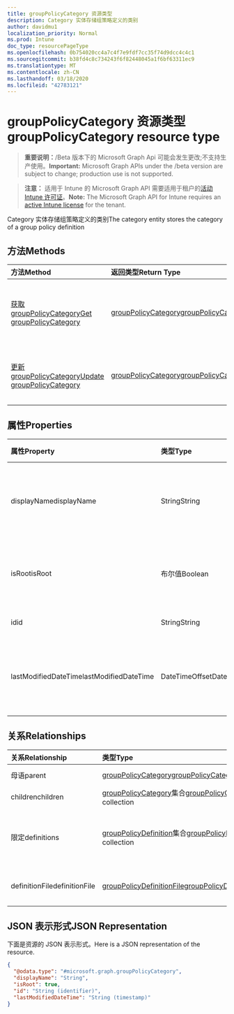```yaml
---
title: groupPolicyCategory 资源类型
description: Category 实体存储组策略定义的类别
author: davidmu1
localization_priority: Normal
ms.prod: Intune
doc_type: resourcePageType
ms.openlocfilehash: 0b754020cc4a7c4f7e9fdf7cc35f74d9dcc4c4c1
ms.sourcegitcommit: b38fd4c8c734243f6f82448045a1f6bf63311ec9
ms.translationtype: MT
ms.contentlocale: zh-CN
ms.lasthandoff: 03/18/2020
ms.locfileid: "42783121"
---
```

# <a name="grouppolicycategory-resource-type"></a><span data-ttu-id="c0288-103">groupPolicyCategory 资源类型</span><span class="sxs-lookup"><span data-stu-id="c0288-103">groupPolicyCategory resource type</span></span>

> <span data-ttu-id="c0288-104">**重要说明：**/Beta 版本下的 Microsoft Graph Api 可能会发生更改;不支持生产使用。</span><span class="sxs-lookup"><span data-stu-id="c0288-104">**Important:** Microsoft Graph APIs under the /beta version are subject to change; production use is not supported.</span></span>

> <span data-ttu-id="c0288-105">**注意：** 适用于 Intune 的 Microsoft Graph API 需要适用于租户的[活动 Intune 许可证](https://go.microsoft.com/fwlink/?linkid=839381)。</span><span class="sxs-lookup"><span data-stu-id="c0288-105">**Note:** The Microsoft Graph API for Intune requires an [active Intune license](https://go.microsoft.com/fwlink/?linkid=839381) for the tenant.</span></span>

<span data-ttu-id="c0288-106">Category 实体存储组策略定义的类别</span><span class="sxs-lookup"><span data-stu-id="c0288-106">The category entity stores the category of a group policy definition</span></span>

## <a name="methods"></a><span data-ttu-id="c0288-107">方法</span><span class="sxs-lookup"><span data-stu-id="c0288-107">Methods</span></span>
|<span data-ttu-id="c0288-108">方法</span><span class="sxs-lookup"><span data-stu-id="c0288-108">Method</span></span>|<span data-ttu-id="c0288-109">返回类型</span><span class="sxs-lookup"><span data-stu-id="c0288-109">Return Type</span></span>|<span data-ttu-id="c0288-110">说明</span><span class="sxs-lookup"><span data-stu-id="c0288-110">Description</span></span>|
|:---|:---|:---|
|[<span data-ttu-id="c0288-111">获取 groupPolicyCategory</span><span class="sxs-lookup"><span data-stu-id="c0288-111">Get groupPolicyCategory</span></span>](../api/intune-grouppolicy-grouppolicycategory-get.md)|[<span data-ttu-id="c0288-112">groupPolicyCategory</span><span class="sxs-lookup"><span data-stu-id="c0288-112">groupPolicyCategory</span></span>](../resources/intune-grouppolicy-grouppolicycategory.md)|<span data-ttu-id="c0288-113">读取[groupPolicyCategory](../resources/intune-grouppolicy-grouppolicycategory.md)对象的属性和关系。</span><span class="sxs-lookup"><span data-stu-id="c0288-113">Read properties and relationships of the [groupPolicyCategory](../resources/intune-grouppolicy-grouppolicycategory.md) object.</span></span>|
|[<span data-ttu-id="c0288-114">更新 groupPolicyCategory</span><span class="sxs-lookup"><span data-stu-id="c0288-114">Update groupPolicyCategory</span></span>](../api/intune-grouppolicy-grouppolicycategory-update.md)|[<span data-ttu-id="c0288-115">groupPolicyCategory</span><span class="sxs-lookup"><span data-stu-id="c0288-115">groupPolicyCategory</span></span>](../resources/intune-grouppolicy-grouppolicycategory.md)|<span data-ttu-id="c0288-116">更新[groupPolicyCategory](../resources/intune-grouppolicy-grouppolicycategory.md)对象的属性。</span><span class="sxs-lookup"><span data-stu-id="c0288-116">Update the properties of a [groupPolicyCategory](../resources/intune-grouppolicy-grouppolicycategory.md) object.</span></span>|

## <a name="properties"></a><span data-ttu-id="c0288-117">属性</span><span class="sxs-lookup"><span data-stu-id="c0288-117">Properties</span></span>
|<span data-ttu-id="c0288-118">属性</span><span class="sxs-lookup"><span data-stu-id="c0288-118">Property</span></span>|<span data-ttu-id="c0288-119">类型</span><span class="sxs-lookup"><span data-stu-id="c0288-119">Type</span></span>|<span data-ttu-id="c0288-120">说明</span><span class="sxs-lookup"><span data-stu-id="c0288-120">Description</span></span>|
|:---|:---|:---|
|<span data-ttu-id="c0288-121">displayName</span><span class="sxs-lookup"><span data-stu-id="c0288-121">displayName</span></span>|<span data-ttu-id="c0288-122">String</span><span class="sxs-lookup"><span data-stu-id="c0288-122">String</span></span>|<span data-ttu-id="c0288-123">类别的显示名称的字符串 id</span><span class="sxs-lookup"><span data-stu-id="c0288-123">The string id of the category's display name</span></span>|
|<span data-ttu-id="c0288-124">isRoot</span><span class="sxs-lookup"><span data-stu-id="c0288-124">isRoot</span></span>|<span data-ttu-id="c0288-125">布尔值</span><span class="sxs-lookup"><span data-stu-id="c0288-125">Boolean</span></span>|<span data-ttu-id="c0288-126">定义类别是否为根类别</span><span class="sxs-lookup"><span data-stu-id="c0288-126">Defines if the category is a root category</span></span>|
|<span data-ttu-id="c0288-127">id</span><span class="sxs-lookup"><span data-stu-id="c0288-127">id</span></span>|<span data-ttu-id="c0288-128">String</span><span class="sxs-lookup"><span data-stu-id="c0288-128">String</span></span>|<span data-ttu-id="c0288-129">实体的键。</span><span class="sxs-lookup"><span data-stu-id="c0288-129">Key of the entity.</span></span>|
|<span data-ttu-id="c0288-130">lastModifiedDateTime</span><span class="sxs-lookup"><span data-stu-id="c0288-130">lastModifiedDateTime</span></span>|<span data-ttu-id="c0288-131">DateTimeOffset</span><span class="sxs-lookup"><span data-stu-id="c0288-131">DateTimeOffset</span></span>|<span data-ttu-id="c0288-132">上次修改实体的日期和时间。</span><span class="sxs-lookup"><span data-stu-id="c0288-132">The date and time the entity was last modified.</span></span>|

## <a name="relationships"></a><span data-ttu-id="c0288-133">关系</span><span class="sxs-lookup"><span data-stu-id="c0288-133">Relationships</span></span>
|<span data-ttu-id="c0288-134">关系</span><span class="sxs-lookup"><span data-stu-id="c0288-134">Relationship</span></span>|<span data-ttu-id="c0288-135">类型</span><span class="sxs-lookup"><span data-stu-id="c0288-135">Type</span></span>|<span data-ttu-id="c0288-136">说明</span><span class="sxs-lookup"><span data-stu-id="c0288-136">Description</span></span>|
|:---|:---|:---|
|<span data-ttu-id="c0288-137">母语</span><span class="sxs-lookup"><span data-stu-id="c0288-137">parent</span></span>|[<span data-ttu-id="c0288-138">groupPolicyCategory</span><span class="sxs-lookup"><span data-stu-id="c0288-138">groupPolicyCategory</span></span>](../resources/intune-grouppolicy-grouppolicycategory.md)|<span data-ttu-id="c0288-139">父类别</span><span class="sxs-lookup"><span data-stu-id="c0288-139">The parent category</span></span>|
|<span data-ttu-id="c0288-140">children</span><span class="sxs-lookup"><span data-stu-id="c0288-140">children</span></span>|<span data-ttu-id="c0288-141">[groupPolicyCategory](../resources/intune-grouppolicy-grouppolicycategory.md)集合</span><span class="sxs-lookup"><span data-stu-id="c0288-141">[groupPolicyCategory](../resources/intune-grouppolicy-grouppolicycategory.md) collection</span></span>|<span data-ttu-id="c0288-142">子类别</span><span class="sxs-lookup"><span data-stu-id="c0288-142">The children categories</span></span>|
|<span data-ttu-id="c0288-143">限定</span><span class="sxs-lookup"><span data-stu-id="c0288-143">definitions</span></span>|<span data-ttu-id="c0288-144">[groupPolicyDefinition](../resources/intune-grouppolicy-grouppolicydefinition.md)集合</span><span class="sxs-lookup"><span data-stu-id="c0288-144">[groupPolicyDefinition](../resources/intune-grouppolicy-grouppolicydefinition.md) collection</span></span>|<span data-ttu-id="c0288-145">类别的直接 GroupPolicyDefinition 子类别</span><span class="sxs-lookup"><span data-stu-id="c0288-145">The immediate GroupPolicyDefinition children of the category</span></span>|
|<span data-ttu-id="c0288-146">definitionFile</span><span class="sxs-lookup"><span data-stu-id="c0288-146">definitionFile</span></span>|[<span data-ttu-id="c0288-147">groupPolicyDefinitionFile</span><span class="sxs-lookup"><span data-stu-id="c0288-147">groupPolicyDefinitionFile</span></span>](../resources/intune-grouppolicy-grouppolicydefinitionfile.md)|<span data-ttu-id="c0288-148">类别所属的定义文件的 id</span><span class="sxs-lookup"><span data-stu-id="c0288-148">The id of the definition file the category came from</span></span>|

## <a name="json-representation"></a><span data-ttu-id="c0288-149">JSON 表示形式</span><span class="sxs-lookup"><span data-stu-id="c0288-149">JSON Representation</span></span>
<span data-ttu-id="c0288-150">下面是资源的 JSON 表示形式。</span><span class="sxs-lookup"><span data-stu-id="c0288-150">Here is a JSON representation of the resource.</span></span>
<!-- {
  "blockType": "resource",
  "keyProperty": "id",
  "@odata.type": "microsoft.graph.groupPolicyCategory"
}
-->
``` json
{
  "@odata.type": "#microsoft.graph.groupPolicyCategory",
  "displayName": "String",
  "isRoot": true,
  "id": "String (identifier)",
  "lastModifiedDateTime": "String (timestamp)"
}
```



